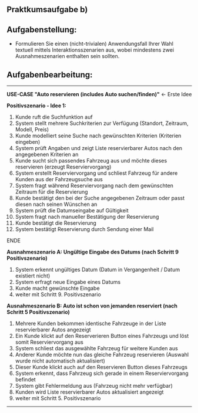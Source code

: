 ## **Praktkumsaufgabe b)**

## **Aufgabenstellung:**
* Formulieren Sie einen (nicht-trivialen) Anwendungsfall Ihrer Wahl textuell mittels Interaktionsszenarien aus, wobei mindestens zwei Ausnahmeszenarien enthalten sein sollten.

## **Aufgabenbearbeitung:**

---
__USE-CASE "Auto reservieren (includes Auto suchen/finden)"__ <- Erste Idee

__Positivszenario - Idee 1:__ 

1. Kunde ruft die Suchfunktion auf 
2. System stellt mehrere Suchkriterien zur Verfügung (Standort, Zeitraum, Modell, Preis)
3. Kunde modelliert seine Suche nach gewünschten Kriterien (Kriterien eingeben)
4. System prüft Angaben und zeigt Liste reservierbarer Autos nach den angegebenen Kriterien an
5. Kunde sucht sich passendes Fahrzeug aus und möchte dieses reservieren (erzeugt Reserviervorgang)
6. System erstellt Reserviervorgang und schliest Fahrzeug für andere Kunden aus der Fahrzeugsuche aus
7. System fragt während Reserviervorgang nach dem gewünschten Zeitraum für die Reservierung
8. Kunde bestätigt den bei der Suche angegebenen Zeitraum oder passt diesen nach seinen Wünschen an
9. System prüft die Datumseingabe auf Gültigkeit
10. System fragt nach manueller Bestätigung der Reservierung
11. Kunde bestätigt die Reservierung
12. System bestätigt Reservierung durch Sendung einer Mail

ENDE

__Ausnahmeszenario A: Ungültige Eingabe des Datums (nach Schritt 9 Positivszenario)__

1. System erkennt ungültiges Datum (Datum in Vergangenheit / Datum existiert nicht)
2. System erfragt neue Eingabe eines Datums
3. Kunde macht gewünschte Eingabe
4. weiter mit Schritt 9. Positivszenario

__Ausnahmeszenario B: Auto ist schon von jemanden reserviert (nach Schritt 5 Positivszenario)__

1. Mehrere Kunden bekommen identische Fahrzeuge in der Liste reservierbarer Autos  angezeigt 
2. Ein Kunde klickt auf den Reserverieren Button eines Fahrzeugs und löst somit Reserviervorgang aus
3. System schliest das ausgewählte Fahrzeug für weitere Kunden aus
4. Anderer Kunde möchte nun das gleiche Fahrzeug reservieren (Auswahl wurde nicht automatisch aktualisiert) 
5. Dieser Kunde klickt auch auf den Reservieren Button dieses Fahrzeugs
6. System erkennt, dass Fahrzeug sich gerade in einem Reserviervorgang befindet
7. System gibt Fehlermeldung aus (Fahrzeug nicht mehr verfügbar)
8. Kunden wird Liste reservierbarer Autos aktualisiert angezeigt
9. weiter mit Schritt 5. Positivszenario

---

